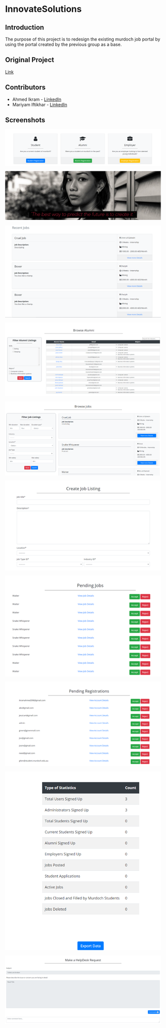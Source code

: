# **InnovateSolutions**

## Introduction
The purpose of this project is to redesign the existing murdoch job portal by using the portal created by the previous group as a base.

## Original Project
[Link](https://github.com/roanroan/DjangoUnlimited)

## Contributors
- Ahmed Ikram - [LinkedIn](https://www.linkedin.com/in/ahmed-ikram-a38b151a1/)
- Mariyam Iftikhar - [LinkedIn](https://www.linkedin.com/in/mariyam-iftikhar-71714975)

## Screenshots
![Registration Page][Registration]

![Home Page][HomePage]

![Recent Jobs List][RecentJobs]

![Browse Alumni List][BrowseAlumni]

![View Jobs List][ViewJobs]

![Create Job Form][CreateJob]

![Pending Jobs List][PendingJobs]

![Pending Registration List][PendingRegistrations]

![Statistics][Statistics]

![HelpDesk][HelpDesk]

[Registration]: media/Registration.PNG
[HomePage]: media/HomeMain.PNG
[RecentJobs]: media/RecentJobs.PNG
[BrowseAlumni]: media/BrowseAlumni.PNG
[ViewJobs]: media/BrowseJobs.PNG
[CreateJob]: media/CreateJob.PNG
[PendingJobs]: media/PendingJobs.PNG
[PendingRegistrations]: media/PendingRegistrations.PNG
[Statistics]: media/Statistics.PNG
[HelpDesk]: media/HelpDesk.PNG
